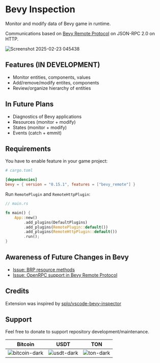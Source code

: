 # Bevy Inspection

Monitor and modify data of Bevy game in runtime.

Communications based on [Bevy Remote Protocol](https://docs.rs/bevy/latest/bevy/remote/index.html) on JSON-RPC 2.0 on HTTP.

![Screenshot 2025-02-23 045438](https://github.com/user-attachments/assets/efa86754-9d9d-4f3a-a928-ef91d42f806b)

## Features (IN DEVELOPMENT)

- Monitor entities, components, values
- Add/remove/modify entites, components
- Review/organize hierarchy of entities

## In Future Plans

- Diagnostics of Bevy applications
- Resources (monitor + modify)
- States (monitor + modify)
- Events (catch + emmit)

## Requirements

You have to enable feature in your game project:

```toml
# cargo.toml

[dependencies]
bevy = { version = "0.15.1", features = ["bevy_remote"] }
```

Run `RemotePlugin` and `RemoteHttpPlugin`:

```rust
// main.rs

fn main() {
    App::new()
        .add_plugins(DefaultPlugins)
        .add_plugins(RemotePlugin::default())
        .add_plugins(RemoteHttpPlugin::default())
        .run();
}
```

## Awareness of Future Changes in Bevy

- [Issue: BRP resource methods](https://github.com/bevyengine/bevy/pull/17423)
- [Issue: OpenRPC support in Bevy Remote Protocol](https://github.com/bevyengine/bevy/issues/16744)

## Credits

Extension was inspired by [splo/vscode-bevy-inspector](https://github.com/splo/vscode-bevy-inspector)

## Support

Feel free to donate to support repository development/maintenance.

|Bitcoin|USDT|TON|
|---|---|---|
|![bitcoin-dark](https://github.com/user-attachments/assets/c0f3133a-fa21-4272-a761-d40e01ca99b0)|![usdt-dark](https://github.com/user-attachments/assets/91941c77-35b0-428c-bdb5-bca326fdd123)|![ton-dark](https://github.com/user-attachments/assets/06e48170-a5d8-4313-898c-2444126d1a8c)|
